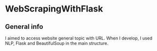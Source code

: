 # WebScrapingWithFlask
## General info
I aimed to access website general topic with URL.  When I develop, I used NLP, Flask and BeautifulSoup in the main structure.

